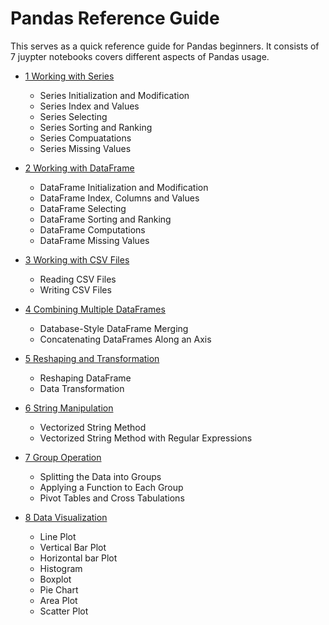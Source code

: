 # Pandas Reference Guide

This serves as a quick reference guide for Pandas beginners. It consists of 7 juypter notebooks covers different aspects of Pandas usage.

* [1 Working with Series](https://github.com/Zhenmao/Pandas-Reference-Guide/blob/master/1%20Working%20with%20Series.ipynb)
    * Series Initialization and Modification
    * Series Index and Values
    * Series Selecting
    * Series Sorting and Ranking
    * Series Compuatations
    * Series Missing Values

* [2 Working with DataFrame](https://github.com/Zhenmao/Pandas-Reference-Guide/blob/master/2%20Working%20with%20DataFrame.ipynb)
    * DataFrame Initialization and Modification
    * DataFrame Index, Columns and Values
    * DataFrame Selecting
    * DataFrame Sorting and Ranking
    * DataFrame Computations
    * DataFrame Missing Values

* [3 Working with CSV Files](https://github.com/Zhenmao/Pandas-Reference-Guide/blob/master/3%20Working%20with%20CSV%20Files.ipynb)
    * Reading CSV Files
    * Writing CSV Files 

* [4 Combining Multiple DataFrames](https://github.com/Zhenmao/Pandas-Reference-Guide/blob/master/4%20Combining%20Multiple%20DataFrames.ipynb)
    * Database-Style DataFrame Merging
    * Concatenating DataFrames Along an Axis 

* [5 Reshaping and Transformation](https://github.com/Zhenmao/Pandas-Reference-Guide/blob/master/5%20Reshaping%20and%20Transformation.ipynb)
    * Reshaping DataFrame
    * Data Transformation 

* [6 String Manipulation](https://github.com/Zhenmao/Pandas-Reference-Guide/blob/master/6%20String%20Manipulation.ipynb)
    * Vectorized String Method
    * Vectorized String Method with Regular Expressions 

* [7 Group Operation](https://github.com/Zhenmao/Pandas-Reference-Guide/blob/master/7%20Group%20Operations.ipynb)
    * Splitting the Data into Groups
    * Applying a Function to Each Group
    * Pivot Tables and Cross Tabulations 

* [8 Data Visualization](https://github.com/Zhenmao/Pandas-Reference-Guide/blob/master/8%20Data%20Visualization.ipynb)
    * Line Plot
    * Vertical Bar Plot
    * Horizontal bar Plot
    * Histogram
    * Boxplot
    * Pie Chart
    * Area Plot
    * Scatter Plot